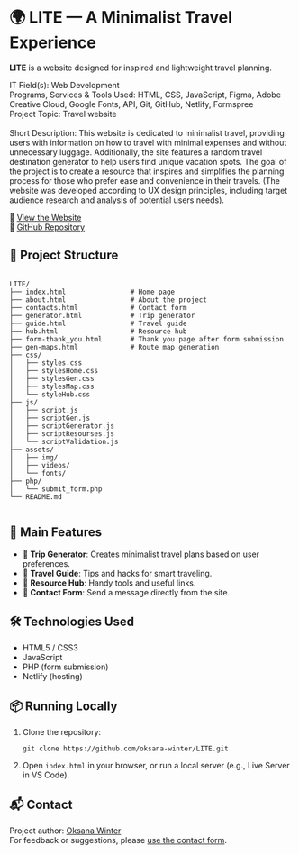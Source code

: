 

  <h1>🌍 LITE — A Minimalist Travel Experience</h1>

  <p><strong>LITE</strong> is a website designed for inspired and lightweight travel planning. </p>

IT Field(s): Web Development <br>
Programs, Services & Tools Used: HTML, CSS, JavaScript, Figma, Adobe Creative Cloud, Google Fonts, API, Git, GitHub, Netlify, Formspree <br>
Project Topic: Travel website <br>
<br>
Short Description: This website is dedicated to minimalist travel, providing users with information on how to travel with minimal expenses and without unnecessary luggage. Additionally, the site features a random travel destination generator to help users find unique vacation spots. The goal of the project is to create a resource that inspires and simplifies the planning process for those who prefer ease and convenience in their travels. (The website was developed according to UX design principles, including target audience research and analysis of potential users needs).<br>

  <p>🚀 <a href="https://lite-travel.netlify.app/" target="_blank">View the Website</a><br>
     📁 <a href="https://github.com/oksana-winter/LITE" target="_blank">GitHub Repository</a></p>

  <div class="section">
    <h2>🧩 Project Structure</h2>
    <pre><code>
LITE/
├── index.html                # Home page
├── about.html                # About the project
├── contacts.html             # Contact form
├── generator.html            # Trip generator
├── guide.html                # Travel guide
├── hub.html                  # Resource hub
├── form-thank_you.html       # Thank you page after form submission
├── gen-maps.html             # Route map generation
├── css/
│   ├── styles.css
│   ├── stylesHome.css
│   ├── stylesGen.css
│   ├── stylesMap.css
│   └── styleHub.css
├── js/
│   ├── script.js
│   ├── scriptGen.js
│   ├── scriptGenerator.js
│   ├── scriptResourses.js
│   └── scriptValidation.js
├── assets/
│   ├── img/
│   ├── videos/
│   └── fonts/
├── php/
│   └── submit_form.php
└── README.md
    </code></pre>
  </div>

  <div class="section">
    <h2>📌 Main Features</h2>
    <ul>
      <li>🎒 <strong>Trip Generator</strong>: Creates minimalist travel plans based on user preferences.</li>
      <li>🧭 <strong>Travel Guide</strong>: Tips and hacks for smart traveling.</li>
      <li>🧰 <strong>Resource Hub</strong>: Handy tools and useful links.</li>
      <li>💌 <strong>Contact Form</strong>: Send a message directly from the site.</li>
    </ul>
  </div>

  <div class="section">
    <h2>🛠 Technologies Used</h2>
    <ul>
      <li>HTML5 / CSS3</li>
      <li>JavaScript</li>
      <li>PHP (form submission)</li>
      <li>Netlify (hosting)</li>
    </ul>
  </div>

  <div class="section">
    <h2>📦 Running Locally</h2>
    <ol>
      <li>Clone the repository:<br>
        <pre><code>git clone https://github.com/oksana-winter/LITE.git</code></pre>
      </li>
      <li>Open <code>index.html</code> in your browser, or run a local server (e.g., Live Server in VS Code).</li>
    </ol>
  </div>


  <div class="section">
    <h2>📬 Contact</h2>
    <p>Project author: <a href="https://github.com/oksana-winter" target="_blank">Oksana Winter</a><br>
       For feedback or suggestions, please <a href="https://lite-travel.netlify.app/contacts.html" target="_blank">use the contact form</a>.
    </p>
  </div>

</body>
</html>
